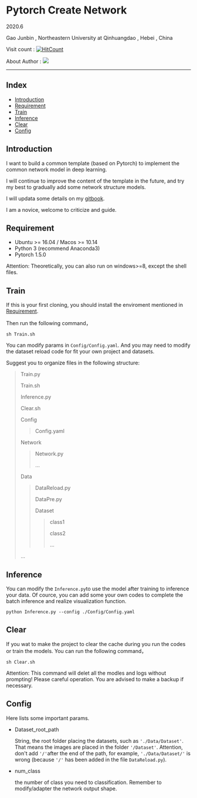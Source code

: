 # Pytorch Create Network

2020.6

Gao Junbin , Northeastern University at Qinhuangdao , Hebei , China

Visit count : [![HitCount](http://hits.dwyl.com/gaojunbin/Pytorch-Create-Network.svg)](http://hits.dwyl.com/gaojunbin/Pytorch-Create-Network)

About Author : [![](https://badgen.net/badge/icon/Website?icon=chrome&label)](http://junbin.xyz) 

---

## Index

- [Introduction](#Introduction)
- [Requirement](#Requirement)
- [Train](#Train)
- [Inference](#Inference)
- [Clear](#Clear)
- [Config](#Config)

## Introduction

I want to build a common template (based on Pytorch) to implement the common network model in deep learning.

I will continue to improve the content of the template in the future, and try my best to gradually add some network structure models.

I will updata some details on my [gitbook](https://junbin.gitbook.io/studynotes/).

I am a novice, welcome to criticize and guide.

## Requirement 

- Ubuntu >= 16.04 / Macos >= 10.14
- Python 3 (recommend Anaconda3)
- Pytorch 1.5.0

Attention: Theoretically, you can also run on windows>=8, except the shell files.

## Train

If this is your first cloning, you should install the enviroment mentioned in [Requirement](#Requirement).

Then run the following command，

```shell
sh Train.sh
```

You can modify params in `Config/Config.yaml`. And you may need to modify the dataset reload code for fit your own project and datasets.

Suggest you to organize files in the following structure:

> Train.py
>
> Train.sh
>
> Inference.py
>
> Clear.sh
>
> Config
>
> > Config.yaml
>
> Network
>
> > Network.py
> >
> > ...
>
> Data
>
> > DataReload.py
> >
> > DataPre.py
> >
> > Dataset
> >
> > > class1
> > >
> > > class2
> > >
> > > ...
>
> ...

## Inference

You can modify the ```Inference.py```to use the model after training to inference your data. Of cource, you can add some your own codes to complete the batch inference and realize visualization function.

```shell
python Inference.py --config ./Config/Config.yaml
```

## Clear

If you wat to make the project to clear the cache during you run the codes or train the models. You can run the following command，

```shell
sh Clear.sh
```

Attention: This command will delet all the modles and logs without prompting! Please careful operation. You are advised to make a backup if necessary.

## Config

Here lists some important params.

+ Dataset_root_path

  String, the root folder placing the datasets, such as `'./Data/Dataset'`. That means the images are placed in the folder `'/Dataset'`. Attention, don't add `'/'`after the end of the path, for example,  `'./Data/Dataset/'` is wrong (because `'/'` has been added in the file `DataReload.py`).

+ num_class

  the number of class you need to classification. Remember to modify/adapter the network output shape.

  

